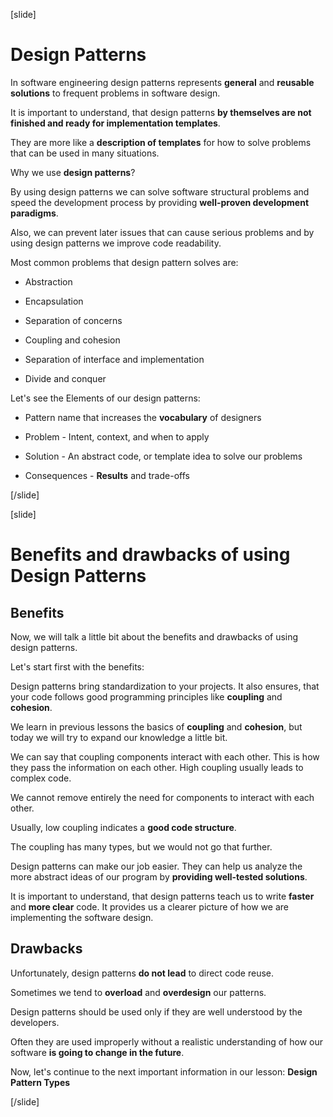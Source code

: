 [slide]

# Design Patterns

In software engineering design patterns represents **general** and **reusable solutions** to frequent problems in software design.

It is important to understand, that design patterns **by themselves are not finished and ready for implementation templates**.

They are more like a **description of templates** for how to solve problems that can be used in many situations.

Why we use **design patterns**?

By using design patterns we can solve software structural problems and speed the development process by providing **well-proven development paradigms**.

Also, we can prevent later issues that can cause serious problems and by using design patterns we improve code readability.

Most common problems that design pattern solves are:

- Abstraction

- Encapsulation

- Separation of concerns 

- Coupling and cohesion

- Separation of interface and implementation

- Divide and conquer

Let's see the Elements of our design patterns:

- Pattern name that increases the **vocabulary** of designers

- Problem - Intent, context, and when to apply

- Solution - An abstract code, or template idea to solve our problems

- Consequences - **Results** and trade-offs


[/slide]


[slide]

# Benefits and drawbacks of using Design Patterns

## Benefits

Now, we will talk a little bit about the benefits and drawbacks of using design patterns.

Let's start first with the benefits:

Design patterns bring standardization to your projects. It also ensures, that your code follows good programming principles like **coupling** and **cohesion**.

We learn in previous lessons the basics of **coupling** and **cohesion**, but today we will try to expand our knowledge a little bit.

We can say that coupling components interact with each other. This is how they pass the information on each other. High coupling usually leads to complex code.

We cannot remove entirely the need for components to interact with each other.

Usually, low coupling indicates a **good code structure**.

The coupling has many types, but we would not go that further.

Design patterns can make our job easier. They can help us analyze the more abstract ideas of our program by **providing well-tested solutions**.

It is important to understand, that design patterns teach us to write **faster** and **more clear** code. It provides us a clearer picture of how we are implementing the software design.

## Drawbacks

Unfortunately, design patterns **do not lead** to direct code reuse.

Sometimes we tend to **overload** and **overdesign** our patterns.

Design patterns should be used only if they are well understood by the developers.

Often they are used improperly without a realistic understanding of how our software **is going to change in the future**.

Now, let's continue to the next important information in our lesson: **Design Pattern Types**



[/slide]